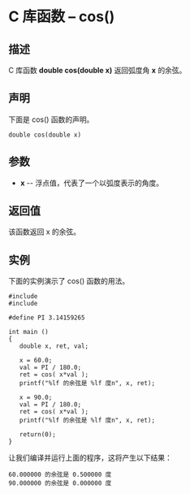 # C 库函数 – cos()


## 描述

C 库函数 **double cos(double x)** 返回弧度角 **x** 的余弦。

## 声明

下面是 cos() 函数的声明。

    double cos(double x)

## 参数

* **x** \-- 浮点值，代表了一个以弧度表示的角度。

## 返回值

该函数返回 x 的余弦。

## 实例

下面的实例演示了 cos() 函数的用法。

    #include 
    #include 

    #define PI 3.14159265

    int main ()
    {
       double x, ret, val;

       x = 60.0;
       val = PI / 180.0;
       ret = cos( x*val );
       printf("%lf 的余弦是 %lf 度n", x, ret);

       x = 90.0;
       val = PI / 180.0;
       ret = cos( x*val );
       printf("%lf 的余弦是 %lf 度n", x, ret);

       return(0);
    }

让我们编译并运行上面的程序，这将产生以下结果：

    60.000000 的余弦是 0.500000 度
    90.000000 的余弦是 0.000000 度